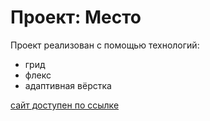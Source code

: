 # Проект: Место

Проект реализован с помощью технологий:
* грид
* флекс
* адаптивная вёрстка

[сайт доступен по ссылке](https://katkovatanya.github.io/mesto-project/)